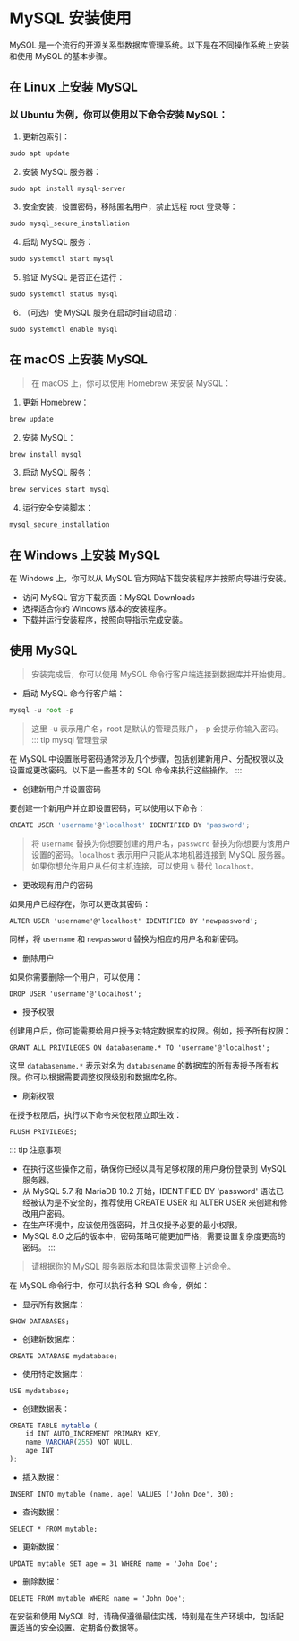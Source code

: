 # MySQL 安装使用

MySQL 是一个流行的开源关系型数据库管理系统。以下是在不同操作系统上安装和使用 MySQL 的基本步骤。

## 在 Linux 上安装 MySQL

### 以 Ubuntu 为例，你可以使用以下命令安装 MySQL：

1. 更新包索引：
```js
sudo apt update
```
2. 安装 MySQL 服务器：
```js
sudo apt install mysql-server
```
3. 安全安装，设置密码，移除匿名用户，禁止远程 root 登录等：
```js
sudo mysql_secure_installation
```
4. 启动 MySQL 服务：
```js
sudo systemctl start mysql
```
5. 验证 MySQL 是否正在运行：
```js
sudo systemctl status mysql
```
6. （可选）使 MySQL 服务在启动时自动启动：
```js
sudo systemctl enable mysql
```
## 在 macOS 上安装 MySQL

> 在 macOS 上，你可以使用 Homebrew 来安装 MySQL：

1. 更新 Homebrew：
```js
brew update
```
2. 安装 MySQL：
```js
brew install mysql
```
3. 启动 MySQL 服务：
```js
brew services start mysql
```
4. 运行安全安装脚本：
```js
mysql_secure_installation
```
## 在 Windows 上安装 MySQL

在 Windows 上，你可以从 MySQL 官方网站下载安装程序并按照向导进行安装。

- 访问 MySQL 官方下载页面：MySQL Downloads
- 选择适合你的 Windows 版本的安装程序。
- 下载并运行安装程序，按照向导指示完成安装。

## 使用 MySQL
<!-- [Node项目安装及使用](/guide/node/koa/数据库连接.md) -->

> 安装完成后，你可以使用 MySQL 命令行客户端连接到数据库并开始使用。

- 启动 MySQL 命令行客户端：
```js
mysql -u root -p
```

> 这里 -u 表示用户名，root 是默认的管理员账户，-p 会提示你输入密码。
::: tip mysql 管理登录

在 MySQL 中设置账号密码通常涉及几个步骤，包括创建新用户、分配权限以及设置或更改密码。以下是一些基本的 SQL 命令来执行这些操作。
:::

- 创建新用户并设置密码

要创建一个新用户并立即设置密码，可以使用以下命令：

``` js
CREATE USER 'username'@'localhost' IDENTIFIED BY 'password';
```

>将 `username` 替换为你想要创建的用户名，`password` 替换为你想要为该用户设置的密码。`localhost` 表示用户只能从本地机器连接到 MySQL 服务器。如果你想允许用户从任何主机连接，可以使用 `%` 替代 `localhost`。

- 更改现有用户的密码

如果用户已经存在，你可以更改其密码：

```JS
ALTER USER 'username'@'localhost' IDENTIFIED BY 'newpassword';
```

同样，将 `username` 和 `newpassword` 替换为相应的用户名和新密码。

- 删除用户

如果你需要删除一个用户，可以使用：

```JS
DROP USER 'username'@'localhost';
```
- 授予权限

创建用户后，你可能需要给用户授予对特定数据库的权限。例如，授予所有权限：

```JS
GRANT ALL PRIVILEGES ON databasename.* TO 'username'@'localhost';
```

这里 `databasename.*` 表示对名为 `databasename` 的数据库的所有表授予所有权限。你可以根据需要调整权限级别和数据库名称。

- 刷新权限

在授予权限后，执行以下命令来使权限立即生效：

```JS
FLUSH PRIVILEGES;
```
::: tip 注意事项
- 在执行这些操作之前，确保你已经以具有足够权限的用户身份登录到 MySQL 服务器。
- 从 MySQL 5.7 和 MariaDB 10.2 开始，IDENTIFIED BY 'password' 语法已经被认为是不安全的，推荐使用 CREATE USER 和 ALTER USER 来创建和修改用户密码。
- 在生产环境中，应该使用强密码，并且仅授予必要的最小权限。
- MySQL 8.0 之后的版本中，密码策略可能更加严格，需要设置复杂度更高的密码。
:::

> 请根据你的 MySQL 服务器版本和具体需求调整上述命令。

在 MySQL 命令行中，你可以执行各种 SQL 命令，例如：

- 显示所有数据库：

`SHOW DATABASES;`

- 创建新数据库：

`CREATE DATABASE mydatabase;`

- 使用特定数据库：

`USE mydatabase;`

- 创建数据表：
```js
CREATE TABLE mytable (
    id INT AUTO_INCREMENT PRIMARY KEY,
    name VARCHAR(255) NOT NULL,
    age INT
);
```
- 插入数据：

`INSERT INTO mytable (name, age) VALUES ('John Doe', 30);`

- 查询数据：

`SELECT * FROM mytable;`

- 更新数据：

`UPDATE mytable SET age = 31 WHERE name = 'John Doe';`

- 删除数据：

`DELETE FROM mytable WHERE name = 'John Doe';`

在安装和使用 MySQL 时，请确保遵循最佳实践，特别是在生产环境中，包括配置适当的安全设置、定期备份数据等。

